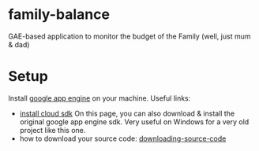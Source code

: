 family-balance
==============

GAE-based application to monitor the budget of the Family (well, just mum &amp; dad)

# Setup

Install [google app engine](https://cloud.google.com/appengine/) on your machine.
Useful links:
 - [install cloud sdk](https://cloud.google.com/appengine/docs/standard/python/download) On this page, you can also download & install the original google app engine sdk. Very useful on Windows for a very old project like this one.
 - how to download your source code: [downloading-source-code](https://cloud.google.com/appengine/docs/standard/python/tools/downloading-source-code)